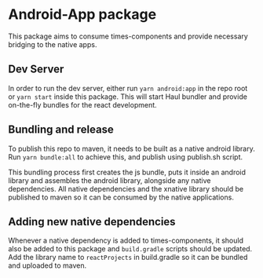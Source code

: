 # Android-App package

This package aims to consume times-components and provide necessary bridging to
the native apps.

## Dev Server

In order to run the dev server, either run `yarn android:app` in the repo root
or `yarn start` inside this package. This will start Haul bundler and provide
on-the-fly bundles for the react development.

## Bundling and release

To publish this repo to maven, it needs to be built as a native android library.
Run `yarn bundle:all` to achieve this, and publish using publish.sh script.

This bundling process first creates the js bundle, puts it inside an android
library and assembles the android library, alongside any native dependencies.
All native dependencies and the xnative library should be published to maven so
it can be consumed by the native applications.

## Adding new native dependencies

Whenever a native dependency is added to times-components, it should also be
added to this package and `build.gradle` scripts should be updated. Add the
library name to `reactProjects` in build.gradle so it can be bundled and
uploaded to maven.
